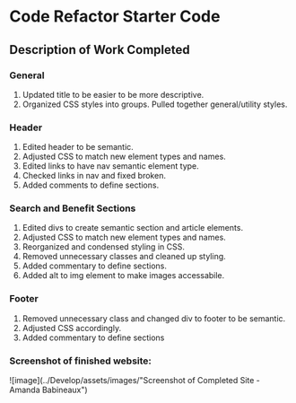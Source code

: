 # Code Refactor Starter Code
## Description of Work Completed

### General
1. Updated title to be easier to be more descriptive.
2. Organized CSS styles into groups. Pulled together general/utility styles. 

### Header
1. Edited header to be semantic. 
2. Adjusted CSS to match new element types and names. 
3. Edited links to have nav semantic element type. 
4. Checked links in nav and fixed broken. 
5. Added comments to define sections. 

### Search and Benefit Sections
1. Edited divs to create semantic section and article elements. 
2. Adjusted CSS to match new element types and names. 
3. Reorganized and condensed styling in CSS. 
4. Removed unnecessary classes and cleaned up styling. 
5. Added commentary to define sections. 
6. Added alt to img element to make images accessabile.

### Footer
1. Removed unnecessary class and changed div to footer to be semantic. 
2. Adjusted CSS accordingly. 
3. Added commentary to define sections


### Screenshot of finished website:
![image](../Develop/assets/images/"Screenshot of Completed Site - Amanda Babineaux")

